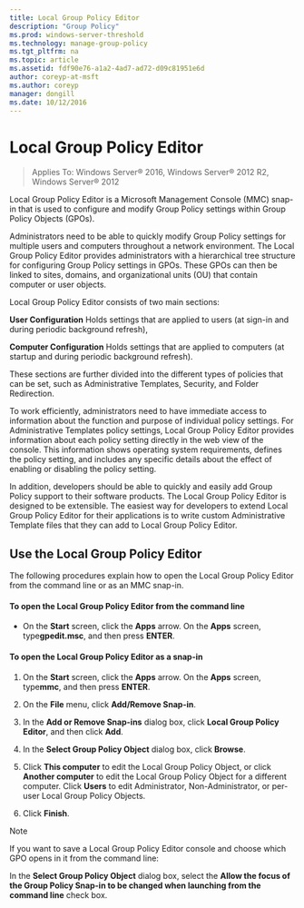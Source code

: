 ```yaml
---
title: Local Group Policy Editor
description: "Group Policy"
ms.prod: windows-server-threshold
ms.technology: manage-group-policy
ms.tgt_pltfrm: na
ms.topic: article
ms.assetid: fdf90e76-a1a2-4ad7-ad72-d09c81951e6d
author: coreyp-at-msft
ms.author: coreyp
manager: dongill
ms.date: 10/12/2016
---
```


# Local Group Policy Editor

>Applies To: Windows Server&reg; 2016, Windows Server&reg; 2012 R2, Windows Server&reg; 2012

Local Group Policy Editor is a Microsoft Management Console (MMC) snap-in that is used to configure and modify Group Policy settings within Group Policy Objects (GPOs).

Administrators need to be able to quickly modify Group Policy settings for multiple users and computers throughout a network environment. The Local Group Policy Editor provides administrators with a hierarchical tree structure for configuring Group Policy settings in GPOs. These GPOs can then be linked to sites, domains, and organizational units (OU) that contain computer or user objects.

Local Group Policy Editor consists of two main sections:

**User Configuration** Holds settings that are applied to users (at sign-in and during periodic background refresh),

**Computer Configuration** Holds settings that are applied to computers (at startup and during periodic background refresh).

These sections are further divided into the different types of policies that can be set, such as Administrative Templates, Security, and Folder Redirection.

To work efficiently, administrators need to have immediate access to information about the function and purpose of individual policy settings. For Administrative Templates policy settings, Local Group Policy Editor provides information about each policy setting directly in the web view of the console. This information shows operating system requirements, defines the policy setting, and includes any specific details about the effect of enabling or disabling the policy setting.

In addition, developers should be able to quickly and easily add Group Policy support to their software products. The Local Group Policy Editor is designed to be extensible. The easiest way for developers to extend Local Group Policy Editor for their applications is to write custom Administrative Template files that  they can add to Local Group Policy Editor.

## Use the Local Group Policy Editor
The following procedures explain how to open the Local Group Policy Editor from the command line or as an MMC snap-in.

#### To open the Local Group Policy Editor from the command line

-   On the **Start** screen, click the **Apps** arrow. On the **Apps** screen, type**gpedit.msc**, and then press **ENTER**.

#### To open the Local Group Policy Editor as a snap-in

1.  On the **Start** screen, click the **Apps** arrow. On the **Apps** screen, type**mmc**, and then press **ENTER**.

2.  On the **File** menu, click **Add/Remove Snap-in**.

3.  In the **Add or Remove Snap-ins** dialog box, click **Local Group Policy Editor**, and then click **Add**.

4.  In the **Select Group Policy Object** dialog box, click **Browse**.

5.  Click **This computer** to edit the Local Group Policy Object, or click **Another computer** to edit the Local Group Policy Object for a different computer. Click **Users** to edit Administrator, Non-Administrator, or per-user Local Group Policy Objects.

6.  Click **Finish**.

> [!NOTE]
> If you want to save a Local Group Policy Editor console and choose which GPO opens in it from the command line:
> 
> In the **Select Group Policy Object** dialog box, select the **Allow the focus of the Group Policy Snap-in to be changed when launching from the command line** check box.


